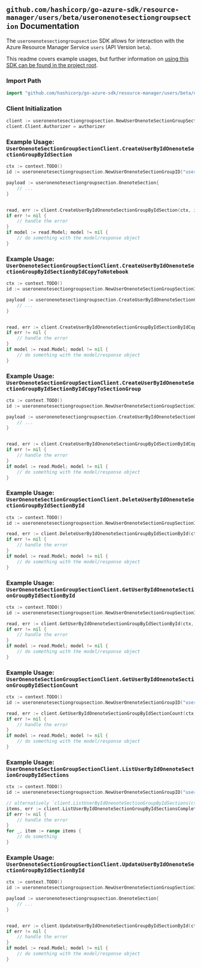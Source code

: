 
## `github.com/hashicorp/go-azure-sdk/resource-manager/users/beta/useronenotesectiongroupsection` Documentation

The `useronenotesectiongroupsection` SDK allows for interaction with the Azure Resource Manager Service `users` (API Version `beta`).

This readme covers example usages, but further information on [using this SDK can be found in the project root](https://github.com/hashicorp/go-azure-sdk/tree/main/docs).

### Import Path

```go
import "github.com/hashicorp/go-azure-sdk/resource-manager/users/beta/useronenotesectiongroupsection"
```


### Client Initialization

```go
client := useronenotesectiongroupsection.NewUserOnenoteSectionGroupSectionClientWithBaseURI("https://management.azure.com")
client.Client.Authorizer = authorizer
```


### Example Usage: `UserOnenoteSectionGroupSectionClient.CreateUserByIdOnenoteSectionGroupByIdSection`

```go
ctx := context.TODO()
id := useronenotesectiongroupsection.NewUserOnenoteSectionGroupID("userIdValue", "sectionGroupIdValue")

payload := useronenotesectiongroupsection.OnenoteSection{
	// ...
}


read, err := client.CreateUserByIdOnenoteSectionGroupByIdSection(ctx, id, payload)
if err != nil {
	// handle the error
}
if model := read.Model; model != nil {
	// do something with the model/response object
}
```


### Example Usage: `UserOnenoteSectionGroupSectionClient.CreateUserByIdOnenoteSectionGroupByIdSectionByIdCopyToNotebook`

```go
ctx := context.TODO()
id := useronenotesectiongroupsection.NewUserOnenoteSectionGroupSectionID("userIdValue", "sectionGroupIdValue", "onenoteSectionIdValue")

payload := useronenotesectiongroupsection.CreateUserByIdOnenoteSectionGroupByIdSectionByIdCopyToNotebookRequest{
	// ...
}


read, err := client.CreateUserByIdOnenoteSectionGroupByIdSectionByIdCopyToNotebook(ctx, id, payload)
if err != nil {
	// handle the error
}
if model := read.Model; model != nil {
	// do something with the model/response object
}
```


### Example Usage: `UserOnenoteSectionGroupSectionClient.CreateUserByIdOnenoteSectionGroupByIdSectionByIdCopyToSectionGroup`

```go
ctx := context.TODO()
id := useronenotesectiongroupsection.NewUserOnenoteSectionGroupSectionID("userIdValue", "sectionGroupIdValue", "onenoteSectionIdValue")

payload := useronenotesectiongroupsection.CreateUserByIdOnenoteSectionGroupByIdSectionByIdCopyToSectionGroupRequest{
	// ...
}


read, err := client.CreateUserByIdOnenoteSectionGroupByIdSectionByIdCopyToSectionGroup(ctx, id, payload)
if err != nil {
	// handle the error
}
if model := read.Model; model != nil {
	// do something with the model/response object
}
```


### Example Usage: `UserOnenoteSectionGroupSectionClient.DeleteUserByIdOnenoteSectionGroupByIdSectionById`

```go
ctx := context.TODO()
id := useronenotesectiongroupsection.NewUserOnenoteSectionGroupSectionID("userIdValue", "sectionGroupIdValue", "onenoteSectionIdValue")

read, err := client.DeleteUserByIdOnenoteSectionGroupByIdSectionById(ctx, id)
if err != nil {
	// handle the error
}
if model := read.Model; model != nil {
	// do something with the model/response object
}
```


### Example Usage: `UserOnenoteSectionGroupSectionClient.GetUserByIdOnenoteSectionGroupByIdSectionById`

```go
ctx := context.TODO()
id := useronenotesectiongroupsection.NewUserOnenoteSectionGroupSectionID("userIdValue", "sectionGroupIdValue", "onenoteSectionIdValue")

read, err := client.GetUserByIdOnenoteSectionGroupByIdSectionById(ctx, id)
if err != nil {
	// handle the error
}
if model := read.Model; model != nil {
	// do something with the model/response object
}
```


### Example Usage: `UserOnenoteSectionGroupSectionClient.GetUserByIdOnenoteSectionGroupByIdSectionCount`

```go
ctx := context.TODO()
id := useronenotesectiongroupsection.NewUserOnenoteSectionGroupID("userIdValue", "sectionGroupIdValue")

read, err := client.GetUserByIdOnenoteSectionGroupByIdSectionCount(ctx, id)
if err != nil {
	// handle the error
}
if model := read.Model; model != nil {
	// do something with the model/response object
}
```


### Example Usage: `UserOnenoteSectionGroupSectionClient.ListUserByIdOnenoteSectionGroupByIdSections`

```go
ctx := context.TODO()
id := useronenotesectiongroupsection.NewUserOnenoteSectionGroupID("userIdValue", "sectionGroupIdValue")

// alternatively `client.ListUserByIdOnenoteSectionGroupByIdSections(ctx, id)` can be used to do batched pagination
items, err := client.ListUserByIdOnenoteSectionGroupByIdSectionsComplete(ctx, id)
if err != nil {
	// handle the error
}
for _, item := range items {
	// do something
}
```


### Example Usage: `UserOnenoteSectionGroupSectionClient.UpdateUserByIdOnenoteSectionGroupByIdSectionById`

```go
ctx := context.TODO()
id := useronenotesectiongroupsection.NewUserOnenoteSectionGroupSectionID("userIdValue", "sectionGroupIdValue", "onenoteSectionIdValue")

payload := useronenotesectiongroupsection.OnenoteSection{
	// ...
}


read, err := client.UpdateUserByIdOnenoteSectionGroupByIdSectionById(ctx, id, payload)
if err != nil {
	// handle the error
}
if model := read.Model; model != nil {
	// do something with the model/response object
}
```
